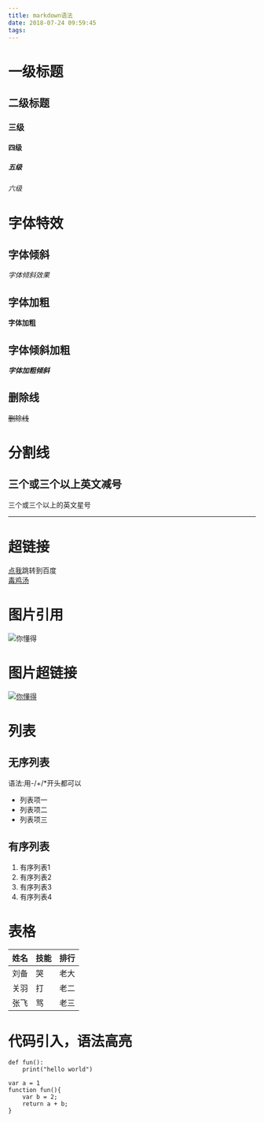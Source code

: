 ```yaml
---
title: markdown语法
date: 2018-07-24 09:59:45
tags:
---
```

# 一级标题
## 二级标题
### 三级
#### 四级
##### 五级
###### 六级
# 字体特效
## 字体倾斜
*字体倾斜效果*
## 字体加粗
**字体加粗**
## 字体倾斜加粗
***字体加粗倾斜***
## 删除线
~~删除线~~
# 分割线
三个或三个以上英文减号
---
三个或三个以上的英文星号
***  
# 超链接
[点我](http://www.baidu.com)跳转到百度   
[毒鸡汤](http://localhost:4000/2018/07/23/%E4%BB%8A%E6%97%A5%E6%AF%92%E9%B8%A1%E6%B1%A4/)
# 图片引用
![你懂得](https://timgsa.baidu.com/timg?image&quality=80&size=b9999_10000&sec=1533005953&di=245ef881c6f10b5511583225a4291467&imgtype=jpg&er=1&src=http%3A%2F%2Fi-3.yiwan.com%2F2018%2F7%2F4%2F67350ea2-047f-4fc5-8afd-c6e3c89763eb.jpg)
# 图片超链接
[![你懂得](https://timgsa.baidu.com/timg?image&quality=80&size=b9999_10000&sec=1533005953&di=245ef881c6f10b5511583225a4291467&imgtype=jpg&er=1&src=http%3A%2F%2Fi-3.yiwan.com%2F2018%2F7%2F4%2F67350ea2-047f-4fc5-8afd-c6e3c89763eb.jpg)](http://www.baidu.com)
# 列表
## 无序列表
语法:用-/+/*开头都可以
- 列表项一
- 列表项二
- 列表项三
## 有序列表
1. 有序列表1
2. 有序列表2
3. 有序列表3
4. 有序列表4
# 表格

姓名|技能|排行
-|-|-
刘备|哭|老大
关羽|打|老二
张飞|骂|老三

# 代码引入，语法高亮
```
def fun():
    print("hello world")
```
```
var a = 1
function fun(){
    var b = 2;
    return a + b;
}
```    